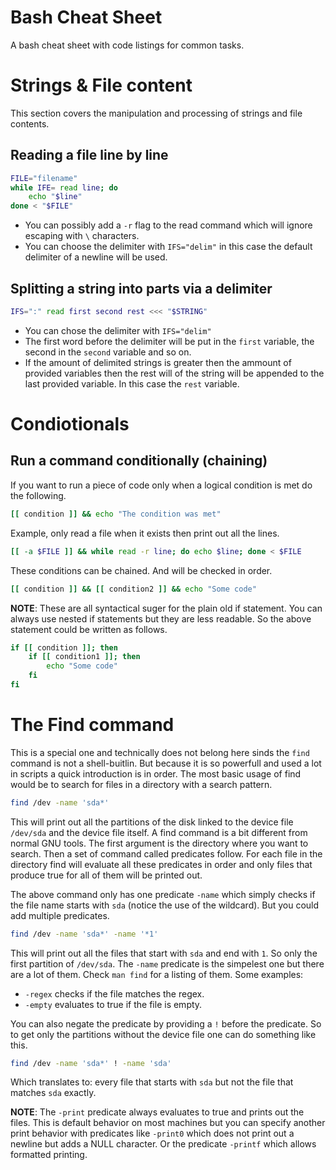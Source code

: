# Bash Cheat Sheet

A bash cheat sheet with code listings for common tasks.

# Strings & File content

This section covers the manipulation and processing of strings and file contents.

## Reading a file line by line

```bash
FILE="filename"
while IFE= read line; do
	echo "$line"
done < "$FILE"
```

* You can possibly add a `-r` flag to the read command which will ignore escaping with `\` characters.
* You can choose the delimiter with `IFS="delim"` in this case the default delimiter of a newline will be used.

## Splitting a string into parts via a delimiter

 ```bash
 IFS=":" read first second rest <<< "$STRING"
 ```

 * You can chose the delimiter with `IFS="delim"`
 * The first word before the delimiter will be put in the `first` variable, the second in the `second` variable and so on.
 * If the amount of delimited strings is greater then the ammount of provided variables then the rest will of the string
 will be appended to the last provided variable. In this case the `rest` variable.

# Condiotionals

## Run a command conditionally (chaining)

If you want to run a piece of code only when a logical condition is met do the following.

```bash
[[ condition ]] && echo "The condition was met"
```

Example, only read a file when it exists then print out all the lines.

```bash
[[ -a $FILE ]] && while read -r line; do echo $line; done < $FILE
```

These conditions can be chained. And will be checked in order.

```bash
[[ condition ]] && [[ condition2 ]] && echo "Some code"
```

__NOTE__: These are all syntactical suger for the plain old if statement. You can always use nested if statements
but they are less readable. So the above statement could be written as follows.

```bash
if [[ condition ]]; then
	if [[ condition1 ]]; then
		echo "Some code"
	fi
fi
```

# The Find command 

This is a special one and technically does not belong here sinds the `find` command is not a shell-buitlin.
But because it is so powerfull and used a lot in scripts a quick introduction is in order. The most basic usage of
find would be to search for files in a directory with a search pattern.

```bash
find /dev -name 'sda*'
```

This will print out all the partitions of the disk linked to the device file `/dev/sda` and the device file itself.
A find command is a bit different from normal GNU tools. The first argument is the directory where you want to search.
Then a set of command called predicates follow. For each file in the directory find will evaluate all these predicates
in order and only files that produce true for all of them will be printed out. 

The above command only has one predicate `-name` which simply checks if the file name starts with `sda` (notice the use of the wildcard).
But you could add multiple predicates.

```bash
find /dev -name 'sda*' -name '*1'
```

This will print out all the files that start with `sda` and end with `1`. So only the first partition of `/dev/sda`.
The `-name` predicate is the simpelest one but there are a lot of them. Check `man find` for a listing of them. 
Some examples:

* `-regex` checks if the file matches the regex.
* `-empty` evaluates to true if the file is empty.

You can also negate the predicate by providing a `!` before the predicate. So to get only the partitions without the 
device file one can do something like this.


```bash
find /dev -name 'sda*' ! -name 'sda'
```

Which translates to: every file that starts with `sda` but not the file that matches `sda` exactly.

__NOTE__: The `-print` predicate always evaluates to true and prints out the files. This is default behavior on most machines
but you can specify another print behavior with predicates like `-print0` which does not print out a newline but adds a NULL
character. Or the predicate `-printf` which allows formatted printing.
